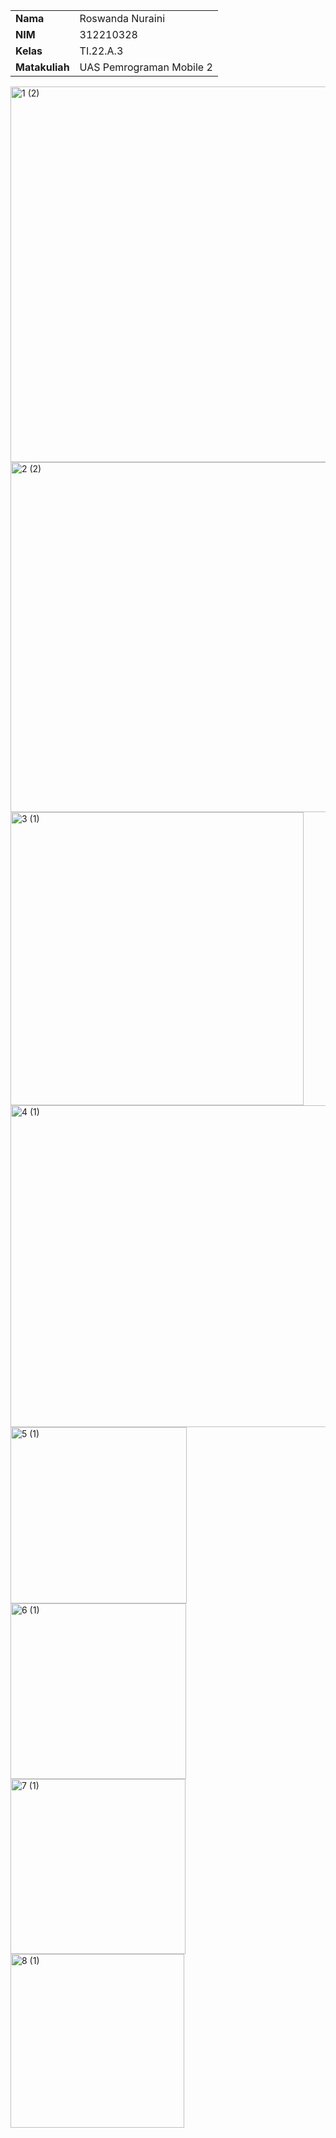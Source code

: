 |  | |
| ----------- | ----------- |
| <b> Nama     | Roswanda Nuraini       |
| <b> NIM     | 312210328       |
| <b> Kelas   | TI.22.A.3        |
| <b> Matakuliah   | UAS Pemrograman Mobile 2      |

<img width="601" alt="1 (2)" src="https://github.com/roswanda11/mobile/assets/115516632/1f247dee-d4f2-43ac-a9e2-d73576f31f15">

<img width="560" alt="2 (2)" src="https://github.com/roswanda11/mobile/assets/115516632/4b8458e7-3c6c-4a3f-b4a9-5fe5d33b0534">


<img width="469" alt="3 (1)" src="https://github.com/roswanda11/mobile/assets/115516632/7cc8ff50-0884-40fd-925e-22bb4158be8a">


<img width="515" alt="4 (1)" src="https://github.com/roswanda11/mobile/assets/115516632/7868c331-8f55-4eaa-858c-276c395f8470">


<img width="282" alt="5 (1)" src="https://github.com/roswanda11/mobile/assets/115516632/ed0ce4ba-3682-4b50-85ea-71c1cbd5ad36">


<img width="281" alt="6 (1)" src="https://github.com/roswanda11/mobile/assets/115516632/968cd9a8-bb39-4cbd-b6a7-39d61f73d584">


<img width="280" alt="7 (1)" src="https://github.com/roswanda11/mobile/assets/115516632/77286f1a-31b5-4e63-bbf8-97cfe0078dbc">


<img width="278" alt="8 (1)" src="https://github.com/roswanda11/mobile/assets/115516632/48bdf0e6-3b3c-4873-bf2e-c39af79aa520">

